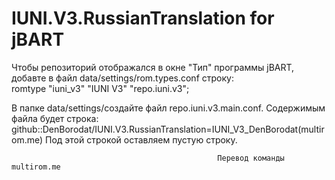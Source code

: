 # IUNI.V3.RussianTranslation for jBART
Чтобы репозиторий отображался в окне "Тип" программы jBART, 
добавте в файл data/settings/rom.types.conf строку:  
romtype "iuni_v3" "IUNI V3" "repo.iuni.v3";

В папке data/settings/создайте файл repo.iuni.v3.main.conf. 
Содержимым файла будет строка: 
github::DenBorodat/IUNI.V3.RussianTranslation=IUNI_V3_DenBorodat(multirom.me)
Под этой строкой оставляем пустую строку.

                                                  Перевод команды multirom.me 
